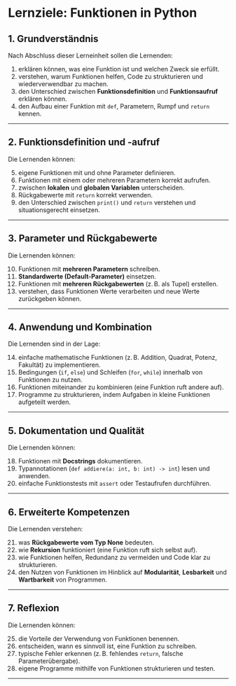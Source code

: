 # Lernziele: Funktionen in Python

## 1. Grundverständnis

Nach Abschluss dieser Lerneinheit sollen die Lernenden:

1. erklären können, was eine Funktion ist und welchen Zweck sie erfüllt.  
2. verstehen, warum Funktionen helfen, Code zu strukturieren und wiederverwendbar zu machen.  
3. den Unterschied zwischen **Funktionsdefinition** und **Funktionsaufruf** erklären können.  
4. den Aufbau einer Funktion mit `def`, Parametern, Rumpf und `return` kennen.  

---

## 2. Funktionsdefinition und -aufruf

Die Lernenden können:

5. eigene Funktionen mit und ohne Parameter definieren.  
6. Funktionen mit einem oder mehreren Parametern korrekt aufrufen.  
7. zwischen **lokalen** und **globalen Variablen** unterscheiden.  
8. Rückgabewerte mit `return` korrekt verwenden.  
9. den Unterschied zwischen `print()` und `return` verstehen und situationsgerecht einsetzen.  

---

## 3. Parameter und Rückgabewerte

Die Lernenden können:

10. Funktionen mit **mehreren Parametern** schreiben.  
11. **Standardwerte (Default-Parameter)** einsetzen.  
12. Funktionen mit **mehreren Rückgabewerten** (z. B. als Tupel) erstellen.  
13. verstehen, dass Funktionen Werte verarbeiten und neue Werte zurückgeben können.  

---

## 4. Anwendung und Kombination

Die Lernenden sind in der Lage:

14. einfache mathematische Funktionen (z. B. Addition, Quadrat, Potenz, Fakultät) zu implementieren.  
15. Bedingungen (`if`, `else`) und Schleifen (`for`, `while`) innerhalb von Funktionen zu nutzen.  
16. Funktionen miteinander zu kombinieren (eine Funktion ruft andere auf).  
17. Programme zu strukturieren, indem Aufgaben in kleine Funktionen aufgeteilt werden.  

---

## 5. Dokumentation und Qualität

Die Lernenden können:

18. Funktionen mit **Docstrings** dokumentieren.  
19. Typannotationen (`def addiere(a: int, b: int) -> int`) lesen und anwenden.  
20. einfache Funktionstests mit `assert` oder Testaufrufen durchführen.  

---

## 6. Erweiterte Kompetenzen

Die Lernenden verstehen:

21. was **Rückgabewerte vom Typ None** bedeuten.  
22. wie **Rekursion** funktioniert (eine Funktion ruft sich selbst auf).  
23. wie Funktionen helfen, Redundanz zu vermeiden und Code klar zu strukturieren.  
24. den Nutzen von Funktionen im Hinblick auf **Modularität**, **Lesbarkeit** und **Wartbarkeit** von Programmen.  

---

## 7. Reflexion

Die Lernenden können:

25. die Vorteile der Verwendung von Funktionen benennen.  
26. entscheiden, wann es sinnvoll ist, eine Funktion zu schreiben.  
27. typische Fehler erkennen (z. B. fehlendes `return`, falsche Parameterübergabe).  
28. eigene Programme mithilfe von Funktionen strukturieren und testen.  

---
